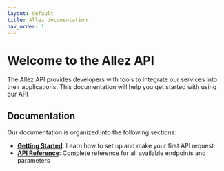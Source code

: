 ```yaml
---
layout: default
title: Allez documentation
nav_order: 1
---
```


# Welcome to the Allez API

The Allez API provides developers with tools to integrate our services into their applications. This documentation will help you get started with using our API

## Documentation

Our documentation is organized into the following sections:

- [**Getting Started**](/docs/getting-started): Learn how to set up and make your first API request
- [**API Reference**](/docs/api-reference): Complete reference for all available endpoints and parameters
